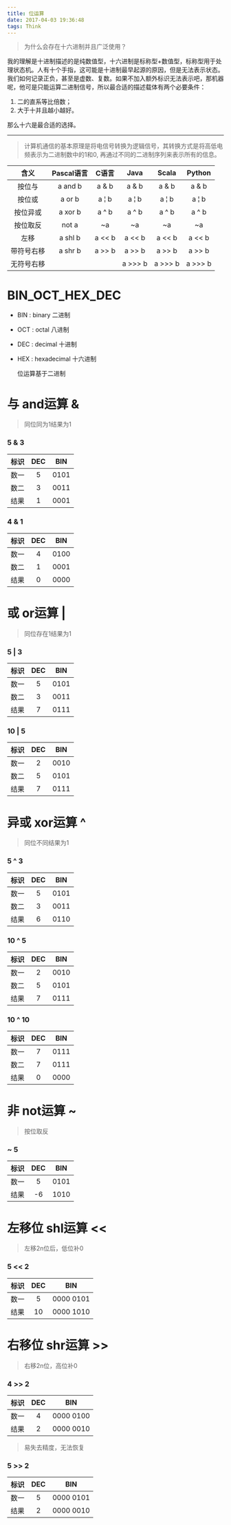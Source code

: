 ```yaml
---
title: 位运算
date: 2017-04-03 19:36:48
tags: Think
---
```


> 为什么会存在十六进制并且广泛使用？
 
我的理解是十进制描述的是纯数值型，十六进制是标称型+数值型，标称型用于处理状态机。人有十个手指，这可能是十进制最早起源的原因，但是无法表示状态。我们如何记录正负，甚至是虚数、复数。如果不加入额外标识无法表示吧，那机器呢，他可是只能运算二进制信号，所以最合适的描述载体有两个必要条件：

1. 二的直系等比倍数；
2. 大于十并且越小越好。

那么十六是最合适的选择。

------

> 计算机通信的基本原理是将电信号转换为逻辑信号，其转换方式是将高低电频表示为二进制数中的1和0, 再通过不同的二进制序列来表示所有的信息。

|含义|Pascal语言|C语言|Java|Scala|Python|
|:---:|:---:|:---:|:---:|:---:|:---:|
|按位与|	a and b | a & b |	a & b |	a & b |	a & b |
|按位或|	a or b|	a &brvbar; b| a &brvbar; b | a &brvbar; b | a &brvbar; b |
|按位异或| a xor b |	a ^ b | a ^ b | a ^ b | a ^ b |
|按位取反| not a |	~a|	~a |	~a |	~a |
|左移| a shl b | a << b | a << b | a << b | a << b |
|带符号右移|	a shr b |	a >> b|	a >> b |	a >> b |	a >> b |
|无符号右移||| a >>> b | a >>> b | a >>> b |

# BIN_OCT_HEX_DEC

* BIN : binary 二进制
* OCT : octal 八进制
* DEC : decimal 十进制
* HEX : hexadecimal 十六进制




	位运算基于二进制

# 与 and运算 &

> 同位同为1结果为1

### 5 & 3

|标识|DEC|BIN|
|:---:|:---:|:---:|
|数一|5|0101|
|数二|3|0011|
|结果|1|0001|

### 4 & 1

|标识|DEC|BIN|
|:---:|:---:|:---:|
|数一|4|0100|
|数二|1|0001|
|结果|0|0000|

# 或 or运算 |

> 同位存在1结果为1

### 5 | 3

|标识|DEC|BIN|
|:---:|:---:|:---:|
|数一|5|0101|
|数二|3|0011|
|结果|7|0111|

### 10 | 5

|标识|DEC|BIN|
|:---:|:---:|:---:|
|数一|2|0010|
|数二|5|0101|
|结果|7|0111|

# 异或 xor运算 ^

> 同位不同结果为1

### 5 ^ 3

|标识|DEC|BIN|
|:---:|:---:|:---:|
|数一|5|0101|
|数二|3|0011|
|结果|6|0110|

### 10 ^ 5

|标识|DEC|BIN|
|:---:|:---:|:---:|
|数一|2|0010|
|数二|5|0101|
|结果|7|0111|

### 10 ^ 10

|标识|DEC|BIN|
|:---:|:---:|:---:|
|数一|7|0111|
|数二|7|0111|
|结果|0|0000|

# 非 not运算 ~

> 按位取反

### ~ 5

|标识|DEC|BIN|
|:---:|:---:|:---:|
|数一|5|0101|
|结果|-6|1010|

# 左移位 shl运算 << 

> 左移2n位后，低位补0

### 5 << 2

|标识|DEC|BIN|
|:---:|:---:|:---:|
|数一|5|0000 0101|
|结果|10|0000 1010|


# 右移位 shr运算 >>

> 右移2n位，高位补0

### 4 >> 2

|标识|DEC|BIN|
|:---:|:---:|:---:|
|数一|4|0000 0100|
|结果|2|0000 0010|

> 易失去精度，无法恢复

### 5 >> 2

|标识|DEC|BIN|
|:---:|:---:|:---:|
|数一|5|0000 0101|
|结果|2|0000 0010|